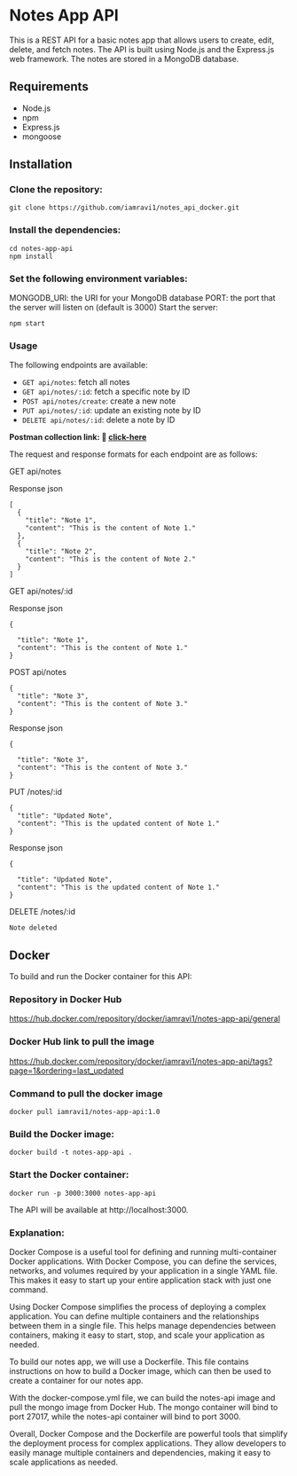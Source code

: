 # Notes App API
This is a REST API for a basic notes app that allows users to create, edit, delete, and fetch notes. The API is built using Node.js and the Express.js web framework. The notes are stored in a MongoDB database.

## Requirements
- Node.js
- npm
- Express.js
- mongoose
## Installation
### Clone the repository:
```
git clone https://github.com/iamravi1/notes_api_docker.git
```
### Install the dependencies:
```
cd notes-app-api
npm install
```
### Set the following environment variables:
MONGODB_URI: the URI for your MongoDB database
PORT: the port that the server will listen on (default is 3000)
Start the server:
```
npm start
```
### Usage
The following endpoints are available:

- `GET api/notes`: fetch all notes
- `GET api/notes/:id`: fetch a specific note by ID
- `POST api/notes/create`: create a new note
- `PUT api/notes/:id`: update an existing note by ID
- `DELETE api/notes/:id`: delete a note by ID

**Postman collection link: 🔗 [click-here](https://www.postman.com/ravi-s-kl/workspace/notes-api/request/20367997-b1c5d899-7e73-4a2a-8514-aae215a6f813)**

The request and response formats for each endpoint are as follows:

GET api/notes

Response
json
```
[
  {
    "title": "Note 1",
    "content": "This is the content of Note 1."
  },
  {
    "title": "Note 2",
    "content": "This is the content of Note 2."
  }
]
```
GET api/notes/:id

Response
json
```
{

  "title": "Note 1",
  "content": "This is the content of Note 1."
}
```
POST api/notes

```
{
  "title": "Note 3",
  "content": "This is the content of Note 3."
}
```
Response
json
```
{

  "title": "Note 3",
  "content": "This is the content of Note 3."
}
```
PUT /notes/:id
```
{
  "title": "Updated Note",
  "content": "This is the updated content of Note 1."
}
```
Response
json
```
{

  "title": "Updated Note",
  "content": "This is the updated content of Note 1."
}
```
DELETE /notes/:id

```
Note deleted
```

## Docker
To build and run the Docker container for this API:

### Repository in Docker Hub

https://hub.docker.com/repository/docker/iamravi1/notes-app-api/general

### Docker Hub link to pull the image

https://hub.docker.com/repository/docker/iamravi1/notes-app-api/tags?page=1&ordering=last_updated

### Command to pull the docker image

```
docker pull iamravi1/notes-app-api:1.0
```

### Build the Docker image:
```
docker build -t notes-app-api .
```
### Start the Docker container:
```
docker run -p 3000:3000 notes-app-api
```
The API will be available at http://localhost:3000.

### Explanation:
Docker Compose is a useful tool for defining and running multi-container Docker applications. With Docker Compose, you can define the services, networks, and volumes required by your application in a single YAML file. This makes it easy to start up your entire application stack with just one command.

Using Docker Compose simplifies the process of deploying a complex application. You can define multiple containers and the relationships between them in a single file. This helps manage dependencies between containers, making it easy to start, stop, and scale your application as needed.

To build our notes app, we will use a Dockerfile. This file contains instructions on how to build a Docker image, which can then be used to create a container for our notes app.

With the docker-compose.yml file, we can build the notes-api image and pull the mongo image from Docker Hub. The mongo container will bind to port 27017, while the notes-api container will bind to port 3000.

Overall, Docker Compose and the Dockerfile are powerful tools that simplify the deployment process for complex applications. They allow developers to easily manage multiple containers and dependencies, making it easy to scale applications as needed.
